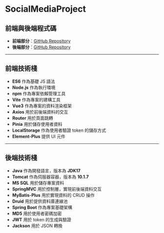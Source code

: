 # SocialMediaProject
## 前端與後端程式碼

- **前端部分**：[GitHub Repository](https://github.com/pa00110059/social-frontend-main)
- **後端部分**：[GitHub Repository](https://github.com/pa00110059/social-backend-main)

---

## 前端技術棧

- **ES6** 作為基礎 JS 語法  
- **Node.js** 作為執行環境  
- **npm** 作為專案依賴管理工具  
- **Vite** 作為專案的建構工具  
- **Vue3** 作為專案的資料渲染框架  
- **Axios** 用於前後端資料的交互  
- **Router** 用於頁面跳轉  
- **Pinia** 用於儲存使用者資料  
- **LocalStorage** 作為使用者驗證 token 的儲存方式  
- **Element-Plus** 提供 UI 元件  

---

## 後端技術棧

- **Java** 作為開發語言，版本為 **JDK17**  
- **Tomcat** 作為伺服器容器，版本為 **10.1.7**  
- **MS SQL** 用於儲存專案資料  
- **SpringMVC** 用於控制層，實現前後端資料交互  
- **MyBatis-Plus** 用於實現資料的 CRUD 操作  
- **Druid** 用於提供資料庫連線池  
- **Spring Boot** 作為專案基礎架構  
- **MD5** 用於使用者密碼加密  
- **JWT** 用於 token 的生成與驗證  
- **Jackson** 用於 JSON 轉換  
